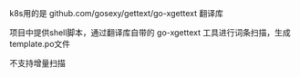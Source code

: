 k8s用的是 github.com/gosexy/gettext/go-xgettext 翻译库

项目中提供shell脚本，通过翻译库自带的 go-xgettext 工具进行词条扫描，生成template.po文件

不支持增量扫描